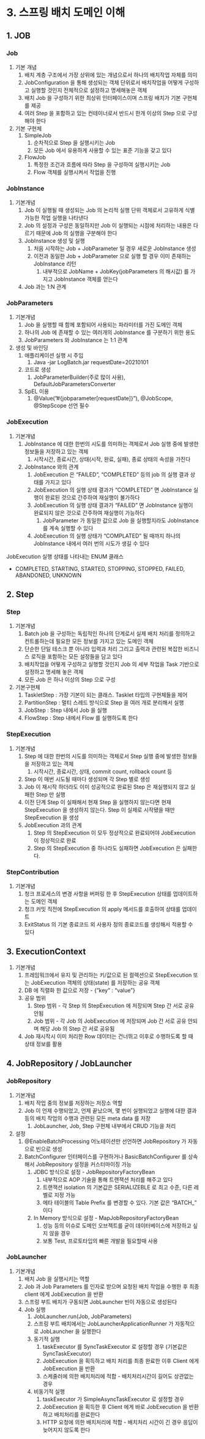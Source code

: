 # 3. 스프링 배치 도메인 이해
## 1. JOB

### Job

1. 기본 개념
    1. 배치 계층 구조에서 가장 상위에 있는 개념으로서 하나의 배치작업 자체를 의미
    2. JobConfiguration 을 통해 생성되는 객체 단위로서 배치작업을 어떻게 구성하고 실행할 것인지 전체적으로 설정하고 명세해놓은 객체
    3. 배치 Job 을 구성하기 위한 최상위 인터페이스이며 스프링 배치가 기본 구현체를 제공
    4. 여러 Step 을 포함하고 있는 컨테이너로서 반드시 한개 이상의 Step 으로 구성해야 한다
2. 기본 구현체
    1. SimpleJob
        1. 순차적으로 Step 을 실행시키는 Job
        2. 모든 Job 에서 유용하게 사용할 수 있는 표준 기능을 갖고 있다
    2. FlowJob
        1. 특정한 조건과 흐름에 따라 Step 을 구성하여 실행시키는 Job
        2. Flow 객체를 실행시켜서 작업을 진행

### JobInstance

1. 기본개념
    1. Job 이 실행될 때 생성되는 Job 의 논리적 실행 단위 객체로서 고유하게 식별 가능한 작업 실행을 나타낸다
    2. Job 의 설정과 구성은 동일하지만 Job 이 실행되는 시점에 처리하는 내용은 다르기 때문에 Job 의 실행을 구분해야 한다
    3. JobInstance 생성 및 실행
        1. 처음 시작하는 Job + JobParameter 일 경우 새로운 JobInstance 생성
        2. 이전과 동일한 Job + JobParameter 으로 실행 할 경우 이미 존재하는 JobInstance 리턴
            1. 내부적으로 JobName + JobKey(jobParameters 의 해시값) 를 가지고 JobInstance 객체를 얻는다
    4. Job 과는 1:N 관계

### JobParameters

1. 기본개념
    1. Job 을 실행할 때 함께 포함되어 사용되는 파라미터를 가진 도메인 객체
    2. 하나의 Job 에 존재할 수 있는 여러개의 JobInstance 를 구분하기 위한 용도
    3. JobParameters 와 JobInstance 는 1:1 관계
2. 생성 및 바인딩
    1. 애플리케이션 실행 시 주입
        1. Java -jar LogBatch.jar requestDate=20210101
    2. 코드로 생성
        1. JobParameterBuilder(주로 많이 사용), DefaultJobParametersConverter
    3. SpEL 이용
        1. @Value(”#{jobparameter[requestDate]}”), @JobScope, @StepScope 선언 필수

### JobExecution

1. 기본개념
    1. JobInstance 에 대한 한번의 시도를 의미하는 객체로서 Job 실행 중에 발생한 정보들을 저장하고 있는 객체
        1. 시작시간, 종료시간, 상태(시작, 완료, 실패), 종료 상태의 속성을 가진다
    2. JobInstance 와의 관계
        1. JobExecution 은 “FAILED”, “COMPLETED” 등의 job 의 실행 결과 상태를 가지고 있다
        2. JobExecution 의 실행 상태 결과가 “COMPLETED” 면 JobInstance 실행이 완료된 것으로 간주하여 재실행이 불가하다
        3. JobExecution 의 실행 상태 결과가 “FAILED” 면 JobInstance 실행이 완료되지 않은 것으로 간주하여 재실행이 가능하다
            1. JobParameter 가 동일한 값으로 Job 을 실행할지라도 JobInstance 를 계속 실행할 수 있다
        4. JobExecution 의 실행 상태가 “COMPLATED” 될 때까지 하나의 JobInstance 내에서 여러 번의 시도가 생길 수 있다

JobExecution 실행 상태를 나타내는 ENUM 클래스</br>
- COMPLETED, STARTING, STARTED, STOPPING, STOPPED, FAILED, ABANDONED, UNKNOWN

## 2. Step

### Step

1. 기본개념
    1. Batch job 을 구성하는 독립적인 하나의 단계로서 실제 배치 처리를 정의하고 컨트롤하는데 필요한 모든 정보를 가지고 있는 도메인 객체
    2. 단순한 단일 테스크 뿐 아니라 입력과 처리 그리고 출력과 관련된 복잡한 비즈니스 로직을 포함하는 모든 설정들을 담고 있다
    3. 배치작업을 어떻게 구성하고 실행할 것인지 Job 의 세부 작업을 Task 기반으로 설정하고 명세해 놓은 객체
    4. 모든 Job 은 하나 이상의 Step 으로 구성
2. 기본구현체
    1. TaskletStep : 가장 기본이 되는 클래스. Tasklet 타입의 구현체들을 제어
    2. PartitionStep : 멀티 스레드 방식으로 Step 을 여러 개로 분리해서 실행
    3. JobStep : Step 내에서 Job 을 실행
    4. FlowStep : Step 내에서 Flow 를 실행하도록 한다

### StepExecution

1. 기본개념
    1. Step 에 대한 한번의 시도를 의미하는 객체로서 Step 실행 중에 발생한 정보들을 저장하고 있는 객체
        1. 시작시간, 종료시간, 상태, commit count, rollback count 등
    2. Step 이 매번 시도될 때마다 생성되며 각 Step 별로 생성
    3. Job 이 재시작 하더라도 이미 성공적으로 완료된 Step 은 재실행되지 않고 실패한 Step 만 실행
    4. 이전 단계 Step 이 실패해서 현재 Step 을 실행하지 않는다면 현재 StepExecution 을 생성하지 않는다. Step 이 실제로 시작됐을 때만 StepExecution 을 생성
    5. JobExecution 과의 관계
        1. Step 의 StepExecution 이 모두 정상적으로 완료되어야 JobExecution 이 정상적으로 완료
        2. Step 의 StepExecution 중 하나라도 실패하면 JobExecution 은 실패한다.

### StepContribution

1. 기본개념
    1. 청크 프로세스의 변경 사항을 버퍼링 한 후 StepExecution 상태를 업데이트하는 도메인 객체
    2. 청크 커밋 직전에 StepExecution 의 apply 메서드를 호출하여 상태를 업데이트
    3. ExitStatus 의 기본 종료코드 외 사용자 정의 종료코드를 생성해서 적용할 수 있다

## 3. ExecutionContext

1. 기본개념
    1. 프레임워크에서 유지 및 관리하는 키/값으로 된 컬렉션으로 StepExecution 또는 JobExecution 객체의 상태(state) 를 저장하는 공유 객체
    2. DB 에 직렬화 한 값으로 저장 - {”key” : “value”}
    3. 공유 범위
        1. Step 범위 - 각 Step 의 StepExecution 에 저장되며 Step 간 서로 공유 안됨
        2. Job 범위 - 각 Job 의 JobExecution 에 저장되며 Job 간 서로 공유 안되며 해당 Job 의 Step 간 서로 공유됨
    4. Job  재시작시 이미 처리한 Row 데이터는 건너뛰고 이후로 수행하도록 할 때 상태 정보를 활용

## 4. JobRepository / JobLauncher

### JobRepository

1. 기본개념
    1. 배치 작업 중의 정보를 저장하는 저장소 역할
    2. Job 이 언제 수행되었고, 언제 끝났으며, 몇 번이 실행되었고 실행에 대한 결과 등의 배치 작업의 수행과 관련된 모든 meta data 를 저장
        1. JobLauncher, Job, Step 구현체 내부에서 CRUD 기능을 처리
2. 설정
    1. @EnableBatchProcessing 어노테이션만 선언하면 JobRepository 가 자동으로 빈으로 생성
    2. BatchConfigurer 인터페이스를 구현하거나 BasicBatchConfigurer 를 상속해서 JobRepository 설정을 커스터마이징 가능
        1. JDBC 방식으로 설정 - JobRepositoryFactoryBean
            1. 내부적으로 AOP 기술을 통해 트랜잭션 처리를 해주고 있다
            2. 트랜잭션 isolation 의 기본값은 SERIALIZEBLE 로 최고 수준, 다른 레벨로 지정 가능
            3. 메타 테이블의 Table Prefix 를 변경할 수 있다. 기본 값은 “BATCH_” 이다
        2. In Memory 방식으로 설정 - MapJobRepositoryFactoryBean
            1. 성능 등의 이슈로 도메인 오브젝트를 굳이 데이터베이스에 저장하고 싶지 않을 경우
            2. 보통 Test, 프로토타입의 빠른 개발을 필요할때 사용

### JobLauncher

1. 기본개념
    1. 배치 Job 을 실행시키는 역할
    2. Job 과 Job Parameters 를 인자로 받으며 요청된 배치 작업을 수행한 후 최종 client 에게 JobExecution 을 반환
    3. 스프링 부트 배치가 구동되면 JobLauncher 빈이 자동으로 생성된다
    4. Job 실행
        1. JobLauncher.run(Job, JobParameters)
        2. 스프링 부트 배치에서는 JobLauncherApplicationRunner 가 자동적으로 JobLauncher  을 실행한다
        3. 동기적 실행
            1. taskExecutor 를 SyncTaskExecutor 로 설정할 경우 (기본값은 SyncTaskExecutor)
            2. JobExecution 을 획득하고 배치 처리를 최종 완료한 이후 Client 에게 JobExecution 을 반환
            3. 스케줄러에 의한 배치처리에 적합 - 배치처리시간이 길어도 상관없는 경우
        4. 비동기적 실행
            1. taskExecutor 가 SimpleAsyncTaskExecutor 로 설정할 경우
            2. JobExecution 을 획득한 후 Client 에게 바로 JobExecution 을 반환하고 배치처리를 완료한다
            3. HTTP 요청에 의한 배치처리에 적합 - 배치처리 시간이 긴 경우 응답이 늦어지지 않도록 한다
